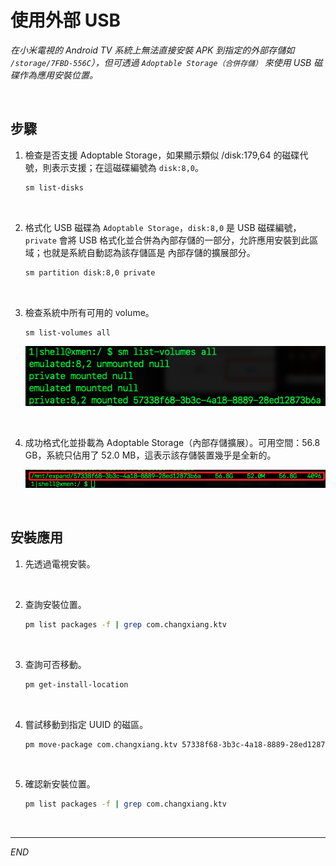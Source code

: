 # 使用外部 USB

_在小米電視的 Android TV 系統上無法直接安裝 APK 到指定的外部存儲如 `/storage/7FBD-556C`），但可透過 `Adoptable Storage（合併存儲）` 來使用 USB 磁碟作為應用安裝位置。_

<br>

## 步驟

1. 檢查是否支援 Adoptable Storage，如果顯示類似 /disk:179,64 的磁碟代號，則表示支援；在這磁碟編號為 `disk:8,0`。

    ```bash
    sm list-disks
    ```

<br>

2. 格式化 USB 磁碟為 `Adoptable Storage`，`disk:8,0` 是 USB 磁碟編號，`private` 會將 USB 格式化並合併為內部存儲的一部分，允許應用安裝到此區域；也就是系統自動認為該存儲區是 內部存儲的擴展部分。

    ```bash
    sm partition disk:8,0 private
    ```

<br>

3. 檢查系統中所有可用的 volume。

    ```bash
    sm list-volumes all
    ```

    ![](images/img_06.png)

<br>

4. 成功格式化並掛載為 Adoptable Storage（內部存儲擴展）。可用空間：56.8 GB，系統只佔用了 52.0 MB，這表示該存儲裝置幾乎是全新的。

    ![](images/img_07.png)

<br>

## 安裝應用

1. 先透過電視安裝。

<br>

2. 查詢安裝位置。

    ```bash
    pm list packages -f | grep com.changxiang.ktv
    ```

<br>

3. 查詢可否移動。

    ```bash
    pm get-install-location
    ```

<br>

4. 嘗試移動到指定 UUID 的磁區。

    ```bash
    pm move-package com.changxiang.ktv 57338f68-3b3c-4a18-8889-28ed12873b6a
    ```

<br>

5. 確認新安裝位置。

    ```bash
    pm list packages -f | grep com.changxiang.ktv
    ```

<br>

___

_END_


